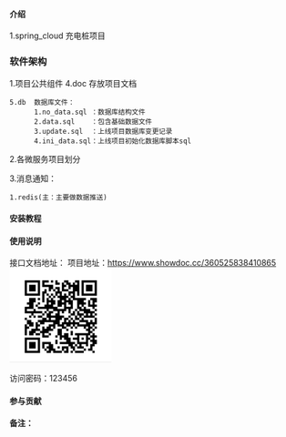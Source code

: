 #### 介绍


 1.spring_cloud 充电桩项目

### 软件架构

 1.项目公共组件
    4.doc 存放项目文档
    
    5.db  数据库文件：
          1.no_data.sql ：数据库结构文件
          2.data.sql    ：包含基础数据文件
          3.update.sql  ：上线项目数据库变更记录
          4.ini_data.sql：上线项目初始化数据库脚本sql 
 2.各微服务项目划分

 3.消息通知：

    1.redis(主：主要做数据推送)
   
  
#### 安装教程


#### 使用说明

接口文档地址：
项目地址：https://www.showdoc.cc/360525838410865
![Image text](./img/1559196683(1).jpg)

访问密码：123456



#### 参与贡献


#### 备注：
    
 


